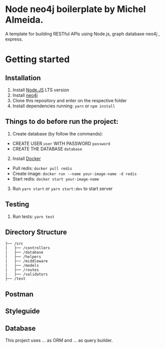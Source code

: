 
# Node neo4j boilerplate by Michel Almeida.

A template for building RESTful APIs using Node.js, graph database neo4j , express.

# Getting started

## Installation

1. Install [Node.JS](https://nodejs.org/en/) LTS version
2. Install [neo4j](https://neo4j.com/download/)
3. Clone this repository and enter on the respective folder
4. Install dependencies running: `yarn` or `npm install`

## Things to do before run the project:

1. Create database (by follow the commands):

- CREATE USER `user` WITH PASSWORD `password`
- CREATE THE DATABASE `database`


2. Install [Docker](https://docs.docker.com/engine/install/)

- Pull redis: `docker pull redis`
- Create image: `docker run --name your-image-name -d redis`
- Start redis: `docker start your-image-name`

3. Run `yarn start` or `yarn start:dev` to start server

## Testing

1. Run tests: `yarn test`

## Directory Structure

```
├── /src
|   ├── /controllers
|   ├── /database
|   ├── /helpers
|   ├── /middleware
|   ├── /models
|   ├── /routes
|   ├── /validators
├── /test
```

## Postman

## Styleguide

## Database

This project uses ...  as ORM and ... as query builder.
